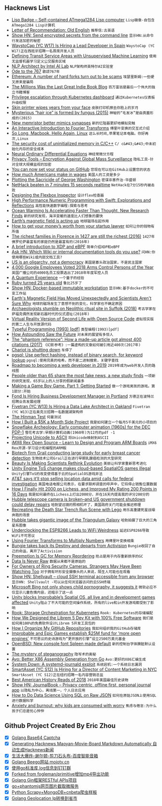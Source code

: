## Hacknews List


- [Lisp Badge – Self-contained ATmega1284 Lisp computer](http://www.technoblogy.com/show?2AEE)  `Lisp徽章-自包含ATmega1284 Lisp计算机`
- [Letter of Recommendation: Old English](https://www.nytimes.com/2019/01/04/magazine/letter-of-recommendation-old-english.html)  `推荐信:古英语`
- [Show HN: Send encrypted secrets from the command line](https://www.fluidkeys.com/blog/release-0-3-send-encrypted-secrets/)  `显示HN:从命令行发送加密的秘密`
- [WaystoCap (YC W17) Is Hiring a Lead Developer in Spain](https://careers.waystocap.com/p/4a0e303397bd-lead-software-engineer)  `WaystoCap (YC W17)正在西班牙招聘一名首席开发人员`
- [Defining Transit Service Areas with Unsupervised Machine Learning](https://towardsdatascience.com/how-does-the-bay-area-commute-22f45e00419e)  `使用无监督机器学习定义公交服务区域`
- [NLP Architect by Intel AI Lab](http://nlp_architect.nervanasys.com/)  `NLP架构师英特尔AI实验室`
- [Ode to the 767](http://www.askthepilot.com/ode-to-the-767/)  `歌颂767年`
- [Ethereum: A number of hard forks turn out to be scams](https://decryptmedia.com/4439/ethereum-hard-fork-scam)  `埃瑟里斯姆:一些硬叉原来是骗局`
- [The Millions Was the Last Great Indie Book Blog](https://www.vulture.com/2019/01/the-millions-was-the-last-great-indie-book-blog.html)  `百万富翁是最后一个伟大的独立书籍博客`
- [Privilege escalation through Kubernetes dashboard](https://sysdig.com/blog/privilege-escalation-kubernetes-dashboard/)  `通过Kubernetes仪表板升级权限`
- [Skin printer wipes years from your face](https://www.bbc.co.uk/news/av/technology-46831270/ces-2019-skin-printer-wipes-years-from-your-face)  `皮肤打印机擦去你脸上的岁月`
- [Mysterious “hair ice” is formed by fungus (2015)](http://www.bbc.co.uk/earth/story/20150727-mystical-hair-ice-riddle-solved)  `神秘的“毛发冰”是由真菌形成的(2015)`
- [New memristor better mimics synapses](https://news.umich.edu/toward-brain-like-computing-new-memristor-better-mimics-synapses/)  `新的忆阻器更好地模拟突触`
- [An Interactive Introduction to Fourier Transforms](http://www.jezzamon.com/fourier/index.html)  `傅里叶变换的交互式介绍`
- [So Long, Macbook. Hello Again, Linux](http://richardmavis.info/so-long-macbook-hello-again-linux)  `这么长时间,苹果笔记本电脑。你好再次,Linux`
- [The security cost of uninitialized memory in C/C&#43;&#43;](http://lists.llvm.org/pipermail/cfe-dev/2018-November/060177.html)  `C/ c&#43;&#43;中未初始化内存的安全成本`
- [Neural Ordinary Differential Equations](https://blog.acolyer.org/2019/01/09/neural-ordinary-differential-equations/)  `神经常微分方程`
- [Privacy Tools – Encryption Against Global Mass Surveillance](https://www.privacytools.io/)  `隐私工具-针对全球大规模监视的加密`
- [You can now set your status on GitHub](https://blog.github.com/changelog/2019-01-09-set-your-status/)  `您现在可以在GitHub上设置您的状态`
- [How much Americans make in wages](https://howmuch.net/articles/how-much-americans-make-in-wages)  `美国人的工资是多少`
- [Plotting the Sacricide of George Washington](https://allthingsliberty.com/2014/07/plotting-the-sacricide-of-george-washington/)  `密谋杀害乔治·华盛顿`
- [NetHack beaten in 7 minutes 15 seconds realtime](https://pellsson.github.io/)  `NetHack在7分15秒内被击败`
- [Designing the Flexbox Inspector](https://hacks.mozilla.org/2019/01/designing-the-flexbox-inspector/)  `设计flex检查器`
- [High Performance Numeric Programming with Swift: Explorations and Reflections](https://www.fast.ai/2019/01/10/swift-numerics/)  `高性能快速数字编程:探索与思考`
- [Ocean Warming Is Accelerating Faster Than Thought, New Research Finds](https://www.nytimes.com/2019/01/10/climate/ocean-warming-climate-change.html)  `新的研究发现，海洋变暖的速度比人们想象的要快`
- [Earth’s magnetic field is acting up](https://www.nature.com/articles/d41586-019-00007-1?utm_source=twt_nnc&amp;utm_medium=social&amp;utm_campaign=naturenews&amp;sf205680051=1)  `地球磁场在起作用`
- [How to get your money’s worth from your startup lawyer](https://techcrunch.com/2019/01/10/how-to-get-your-moneys-worth-from-your-startup-lawyer/)  `如何让你的钱物有所值`
- [The richest families in Florence in 1427 are still the richest (2016)](https://qz.com/694340/the-richest-families-in-florence-in-1427-are-still-the-richest-families-in-florence/)  `1427年佛罗伦萨最富有的家庭仍然是最富有的(2016年)`
- [A brief introduction to XDP and eBPF](https://blogs.igalia.com/dpino/2019/01/07/a-brief-introduction-to-xdp-and-ebpf/)  `简单介绍XDP和eBPF`
- [Ask HN: Which Wiki or internal documentation tools do you use?](item?id=18874707)  `问HN:你使用哪些Wiki或内部文档工具?`
- [US is an oligarchy, not a democracy](https://www.bbc.com/news/blogs-echochambers-27074746)  `美国是寡头政治国家，不是民主国家`
- [4,000 Google Employees Voted 2018 Arms Control Persons of the Year](https://www.armscontrol.org/pressroom/2018-acpoy-winner)  `英国广播公司的4000名员工投票选出了2018年年度军控人员`
- [A Quantum Experience](https://made2591.github.io/posts/quantum-computing)  `一个量子的经验`
- [Ruby turned 25 years old](https://github.com/ruby-no-kai/ruby25/blob/master/dave_thomas.en.md)  `鲁比25岁了`
- [Show HN: Docker-based immutable workstation](https://github.com/mikadosoftware/workstation)  `显示HN:基于docker的不可变工作站`
- [Earth&#39;s Magnetic Field Has Moved Unexpectedly and Scientists Aren&#39;t Sure Why](https://www.newsweek.com/earth-magnetic-field-baffle-scientists-north-pole-siberia-canada-world-1286507)  `地球的磁场发生了意想不到的变化，科学家也不确定原因`
- [Archaeologists stumble on Neolithic ritual site in Suffolk (2018)](https://www.theguardian.com/science/2018/jun/28/archaeologists-stumble-on-neolithic-ritual-site-in-suffolk)  `考古学家在萨福克偶然发现新石器时代的仪式遗址(2018年)`
- [Virtual Reality Version of Second Life with Open Source Code](https://nwn.blogs.com/nwn/2019/01/windows-mixed-reality-firestorm-sl-vr-open-source.html)  `虚拟现实版的第二人生与开放源代码`
- [Typeful Programming (1993) [pdf]](http://lucacardelli.name/Papers/TypefulProg.pdf)  `类型编程(1993)[pdf]`
- [How Astounding Saw the Future](https://www.nytimes.com/2019/01/10/books/review/astounding-science-fiction-magazine.html)  `对未来的展望有多惊人`
- [The “phantom reference”: How a made-up article got almost 400 citations (2017)](http://retractionwatch.com/2017/11/14/phantom-reference-made-article-got-almost-400-citations/)  `《幻影参考》:一篇虚构的文章如何被引用近400次(2017年)`
- [Chariot is shutting down](https://blog.chariot.com/2019/01/10/important-update-from-chariot/)  `车停了`
- [pgsql: Use perfect hashing, instead of binary search, for keyword lookup](https://www.postgresql.org/message-id/flat/E1ghOVt-0007os-2V%40gemulon.postgresql.org)  `pgsql:使用完美的哈希，而不是二进制搜索，关键字查找`
- [Roadmap to becoming a web developer in 2019](https://github.com/kamranahmedse/developer-roadmap)  `2019年成为web开发人员的路线图`
- [People older than 65 share the most fake news, a new study finds](https://www.theverge.com/2019/1/9/18174631/old-people-fake-news-facebook-share-nyu-princeton)  `一项新的研究发现，65岁以上的人分享的假新闻最多`
- [Making a Game Boy Game. Part 1: Getting Started](https://invisibleup.neocities.org/articles/18/)  `做一个游戏男孩的游戏。第1部分:开始`
- [Fond Is Hiring Business Development Manager in Portland](https://jobs.lever.co/fond/b46b9441-69db-4f06-bd3a-a786ab855707)  `方德正在波特兰招聘业务发展经理`
- [Fivetran (YC W13) Is Hiring a Data Lake Architect in Oakland](https://jobs.lever.co/fivetran/04ad9d64-c158-40cf-b3f3-e9440cad7291)  `Fivetran (YC W13)正在奥克兰招聘一名数据湖架构师`
- [The Hinman Test](https://avc.com/2019/01/the-hinman-test/)  `何曼测试`
- [How I Built a $5K a Month Side Project](https://campfirelabs.co/blog-1/2019/1/10/how-i-built-a-5000-per-month-side-project)  `我是如何建立一个每月5千美元的小项目的`
- [Snowflake Archeology: Early computer animation (1960s) for the DEC PDP-1](https://www.masswerk.at/nowgobang/2019/snowflake-archeology)  `雪花考古学:早期计算机动画(1960年)为12月的pdf -1`
- [Projecting Unicode to ASCII](https://www.johndcook.com/blog/2019/01/09/projecting-unicode-to-ascii/)  `将Unicode映射到ASCII`
- [iMX6 Rex Open Source – Learn to Design and Program ARM Boards](https://www.imx6rex.com/open-rex/)  `iMX6 Rex开源-学习设计和编程的ARM板`
- [Biotech firm Grail conducting large study for early breast cancer detection](https://www.sfchronicle.com/business/article/Biotech-firm-Grail-conducting-large-study-for-13510156.php)  `生物技术公司Grail正在进行早期乳腺癌检测的大型研究`
- [Beauty Is Making Scientists Rethink Evolution](https://www.nytimes.com/2019/01/09/magazine/beauty-evolution-animal.html)  `美丽让科学家重新思考进化`
- [Unity Engine ToS change makes cloud-based SpatialOS games illegal](https://arstechnica.com/gaming/2019/01/unity-engine-tos-change-makes-cloud-based-spatialos-games-illegal/)  `Unity引擎ToS的改变使得基于云的SpatialOS游戏非法`
- [AT&amp;T says it’ll stop selling location data amid calls for federal investigation](https://www.washingtonpost.com/technology/2019/01/10/phone-companies-are-selling-your-location-data-now-some-lawmakers-want-federal-investigation/)  `美国电话电报公司表示，在要求联邦调查的呼声中，它将停止销售位置数据`
- [How I Finally Hit 2000 on Lichess, and Improved My Rating 200 Points in 16 Days](https://www.trapezemobile.com/2019/01/10/how-i-finally-hit-2000-on-lichess-and-improved-my-chess-rating-by-200-points-in-16-days/)  `我是如何最终在Lichess上打出2000分，并在16天内提高我的评分200分的`
- [Hubble telescope camera is broken–and US government shutdown could delay repairs](https://www.nature.com/articles/d41586-019-00094-0)  `哈勃望远镜的照相机坏了，美国政府关门可能会推迟修理`
- [Recreating the Death Star Trench Run Scene with Lego](https://blog.arduino.cc/2019/01/09/recreating-the-death-star-trench-run-scene-with-lego/)  `用乐高重建死星战壕奔跑的场景`
- [Hubble takes gigantic image of the Triangulum Galaxy](https://www.spacetelescope.org/news/heic1901/)  `哈勃拍摄了巨大的三角星系图像`
- [Underclocking the ESP8266 Leads to WiFi Weirdness](https://hackaday.com/2019/01/04/underclocking-the-esp8266-leads-to-wifi-weirdness/)  `延迟ESP8266导致WiFi不可思议`
- [Using Fourier Transforms to Multiply Numbers](http://blog.robertelder.org/fast-multiplication-using-fourier-transform/)  `用傅里叶变换相乘`
- [Bungie takes back its Destiny and departs from Activision](https://techcrunch.com/2019/01/10/bungie-takes-back-its-destiny-and-departs-from-activision/)  `Bungie收回了自己的命运，离开了Activision`
- [Preemption Is GC for Memory Reordering](https://www.pvk.ca/Blog/2019/01/09/preemption-is-gc-for-memory-reordering/)  `抢占是用于内存重新排序的GC`
- [Data Is Never Raw](https://www.thenewatlantis.com/publications/why-data-is-never-raw)  `数据从来都不是原始的`
- [For Owners of Ring Security Cameras, Strangers May Have Been Watching Too](https://theintercept.com/2019/01/10/amazon-ring-security-camera/)  `对于拥有环形安全摄像头的人来说，陌生人可能也在观看`
- [Show HN: Shellvault – cloud SSH terminal accessible from any browser](https://www.shellvault.io/?pw_campaign=hnjan10)  `显示HN: Shellvault -可以从任何浏览器访问的云SSH终端`
- [Microsoft Bing not only shows child pornography, it suggests it](https://techcrunch.com/2019/01/10/unsafe-search/)  `微软必应不仅显示儿童色情内容，还暗示了这一点`
- [Unity blocks Improbable’s Spatial OS, all live and in development games affected](https://www.mcvuk.com/development/unity-blocks-improbables-spatial-os-all-live-and-in-development-games-affected)  `Unity阻止了不大可能的空间操作系统，所有的live和in开发游戏都受到了影响`
- [Rook: Storage Orchestration for Kubernetes](https://github.com/rook/rook)  `Rook: Kubernetes的存储编配`
- [How We Designed the Librem 5 Dev Kit with 100% Free Software](https://puri.sm/posts/how-we-designed-the-librem-5-dev-kit-with-100-free-software/)  `我们是如何用100%的免费软件设计Librem 5开发工具包的`
- [How I Organize My GitHub Repositories](https://andreicioara.com/how-i-organize-my-github-repositories-ce877db2e8b6)  `我如何组织我的GitHub存储库`
- [Improbable and Epic Games establish $25M fund for ‘more open engines’](https://techcrunch.com/2019/01/10/improbable-and-epic-games-establish-25m-fund-to-help-devs-move-to-more-open-engines-after-unity-debacle/)  `不可思议的史诗游戏为“更开放的引擎”设立2500万美元基金`
- [OpenBSD: New console font Spleen made default](https://undeadly.org/cgi?action=article;sid=20190110064857)  `新的控制台字体脾脏默认设置`
- [The mystery of steganography](https://increment.com/security/mystery-of-steganography/)  `隐写术的奥秘`
- [Avo: Better X86 Assembly Generation from Go](https://github.com/mmcloughlin/avo#readme)  `Avo:更好的X86汇编生成`
- [System Down: A systemd-journald exploit](https://www.openwall.com/lists/oss-security/2019/01/09/3)  `系统宕机:一个系统日志漏洞`
- [SmartAsset (YC S12) Is Hiring for a Director of Content Marketing in NYC](https://smartasset.com/careers/?gh_jid=4148741002)  `SmartAsset (YC S12)正在纽约招聘一名内容营销总监`
- [Best American History Reads of 2018](https://medium.com/bunk/best-american-history-reads-of-2018-226dffc7f87b)  `2018年美国最佳历史读物`
- [Show HN: JournalBook – Privacy centric, offline first, personal journal app](https://journalbook.co.uk)  `以隐私为中心，离线第一，个人日志应用`
- [How to Do Data Science Using SQL on Raw JSON](https://rockset.com/blog/how-to-do-data-science-using-sql-on-raw-json/)  `如何在原始JSON上使用SQL进行数据科学`
- [Anxiety and burnout: why kids are consumed with worry](https://www.vox.com/first-person/2019/1/10/18174263/anxiety-kids-burnout)  `焦虑与倦怠:为什么孩子们总是忧心忡忡`

## Github Project Created By Eric Zhou

- [x] [Golang Base64 Captcha](https://github.com/mojocn/base64Captcha)
- [x] [Generating Hacknews Maoyan-Movie-Board Markdown Automatically 自动生成Hacknews新闻](https://github.com/dejavuzhou/md-genie)
- [x] [生活大爆炸-谢尔顿-剪刀石头布-百度智能音箱](https://github.com/mojocn/dueros-bang-game)
- [x] [Golang Beego网站 mojotv.cn](https://github.com/mojocn/www.mojotv.cn)
- [x] [使用go标准库,log信息到钉钉群](https://github.com/mojocn/dooger)
- [x] [Forked from fogleman/primitive增加mp4导出功能](https://github.com/mojocn/primitive)
- [x] [Golang Gin框架RESTful APIs项目](https://github.com/JJJJJJJerk/ezier-golang-web-api-framework)
- [x] [go+phantomjs网页图片截取微服务](https://github.com/mojocn/screen_shot)
- [x] [Python Scrapy+MongoDB+cnbeta爬虫样板](https://github.com/mojocn/scrapy_mongodb_boilerplate_cnbeta)
- [x] [Golang Geolocation Ip转换到省市](https://github.com/mojocn/ip2location)